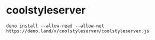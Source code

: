 # coolstyleserver

```
deno install --allow-read --allow-net https://deno.land/x/coolstyleserver/coolstyleserver.js
```
